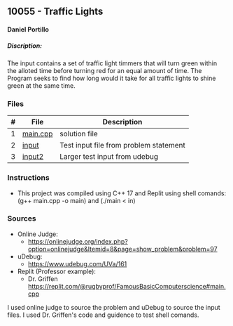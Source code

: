 ## 10055 - Traffic Lights
#### Daniel Portillo
##### Discription: 

The input contains a set of traffic light timmers that will turn green within the alloted time before turning red for an equal amount of time. The Program seeks to find how long would it take for all traffic lights to shine green at the same time.

### Files


|   #   | File                       | Description                                                |
| :---: | -------------------------- | ---------------------------------------------------------- |
|   1   | [main.cpp](./main.cpp)     | solution file                                             |
|   2   | [input](./input)           | Test input file from problem statement                     |
|   3   | [input2](./input2)         | Larger test input from udebug                              |


### Instructions

- This project was compiled using C++ 17 and Replit using shell comands: (g++ main.cpp -o main) and (./main < in)

### Sources

- Online Judge:
  - https://onlinejudge.org/index.php?option=onlinejudge&Itemid=8&page=show_problem&problem=97
- uDebug:
  - https://www.udebug.com/UVa/161
- Replit (Professor example):
  - Dr. Griffen https://replit.com/@rugbyprof/FamousBasicComputerscience#main.cpp


I used online judge to source the problem and uDebug to source the input files. I used Dr. Griffen's code and guidence to test shell comands.
